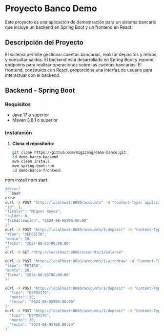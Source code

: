 # Proyecto Banco Demo

Este proyecto es una aplicación de demostración para un sistema bancario que incluye un backend en Spring Boot y un frontend en React.

## Descripción del Proyecto

El sistema permite gestionar cuentas bancarias, realizar depósitos y retiros, y consultar saldos. El backend está desarrollado en Spring Boot y expone endpoints para realizar operaciones sobre las cuentas bancarias. El frontend, construido con React, proporciona una interfaz de usuario para interactuar con el backend.

## Backend - Spring Boot

### Requisitos

- Java 17 o superior
- Maven 3.8.1 o superior

### Instalación

1. **Clona el repositorio:**
   ```bash
   git clone https://github.com/mig23ang/demo-banco.git
   cd demo-banco-backend
   mvn clean install
   mvn spring-boot:run
   cd demo-banco-frontend
   ```

npm install
npm start


````bash
###curl
```bash
crear
curl -X POST "http://localhost:8080/accounts" -H "Content-Type: application/json" -d '{
"id": 1,
"titular": "Miguel Reyes",
"saldo": 0,
"fechaCreacion": "2024-08-05T00:00:00"
}'
curl -X POST "http://localhost:8080/accounts/1/deposit" -H "Content-Type: application/json" -d '{
"tipo": "DEPOSITO",
"monto": 20,
"fecha": "2024-08-05T00:00:00"
}'
curl -X GET "http://localhost:8080/accounts/1/balance"

curl -X POST "http://localhost:8080/accounts/1/withdraw" -H "Content-Type: application/json" -d '{
"tipo": "RETIRO",
"monto": 20,
"fecha": "2024-08-05T00:00:00"
}'

curl -X POST "http://localhost:8080/accounts/1/deposit" -H "Content-Type: application/json" -d '{
  "tipo": "DEPOSITO",
  "monto": 20,
  "fecha": "2024-08-05T00:00:00"
}'
curl -X POST "http://localhost:8080/accounts/1/deposit" -H "Content-Type: application/json" -d '{
  "tipo": "DEPOSITO",
  "monto": 20,
  "fecha": "2024-08-05T00:00:00"
}'

`````
